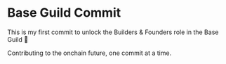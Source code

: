 
# Base Guild Commit

This is my first commit to unlock the Builders & Founders role in the Base Guild 🚀

Contributing to the onchain future, one commit at a time.
